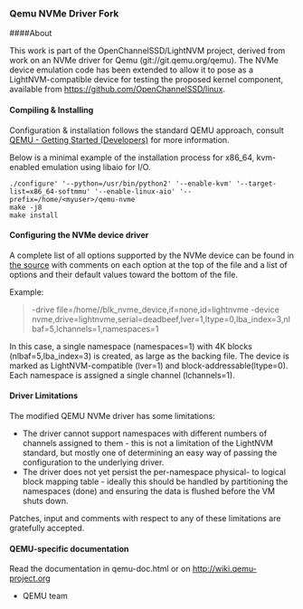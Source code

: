### Qemu NVMe Driver Fork

####About


This work is part of the OpenChannelSSD/LightNVM project, derived from work on an NVMe driver for Qemu (git://git.qemu.org/qemu).
The NVMe device emulation code has been extended to allow it to pose as a LightNVM-compatible device for testing the proposed kernel component, available from https://github.com/OpenChannelSSD/linux.

#### Compiling & Installing 
Configuration & installation follows the standard QEMU approach, consult [QEMU - Getting Started (Developers)](http://wiki.qemu.org/Documentation/GettingStartedDevelopers) for more information.

Below is a minimal example of the installation process for x86_64, kvm-enabled emulation using libaio for I/O.

    ./configure' '--python=/usr/bin/python2' '--enable-kvm' '--target-list=x86_64-softmmu' '--enable-linux-aio' '--prefix=/home/<myuser>/qemu-nvme
    make -j8
    make install

#### Configuring the NVMe device driver

A complete list of all options supported by the NVMe device can be found in [the source](hw/block/nvme.c) with comments on each option at the top of the file and a list of options and their default values toward the bottom of the file.

Example:
> -drive file=/home/<myuser>/blk_nvme_device,if=none,id=lightnvme
> -device nvme,drive=lightnvme,serial=deadbeef,lver=1,ltype=0,lba_index=3,nlbaf=5,lchannels=1,namespaces=1

In this case, a single namespace (namespaces=1) with 4K blocks (nlbaf=5,lba_index=3) is created, as large as the backing file. The device is marked as LightNVM-compatible (lver=1) and block-addressable(ltype=0). Each namespace is assigned a single channel (lchannels=1).

#### Driver Limitations
The modified QEMU NVMe driver has some limitations:
  - The driver cannot support namespaces with different numbers of channels assigned to them - this is not a limitation of the LightNVM standard, but mostly one of determining an easy way of passing the configuration to the underlying driver.
  - The driver does not yet persist the per-namespace physical- to logical block mapping table - ideally this should be handled by partitioning the namespaces (done) and ensuring the data is flushed before the VM shuts down.

Patches, input and comments with respect to any of these limitations are gratefully accepted.

#### QEMU-specific documentation
Read the documentation in qemu-doc.html or on http://wiki.qemu-project.org

- QEMU team
